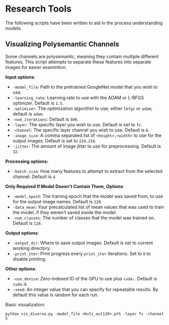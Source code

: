 # Research Tools

The following scripts have been written to aid in the process understanding models.


## Visualizing Polysemantic Channels

Some channels are polysemantic, meaning they contain multiple different features. This script attempts to separate these features into separate images for easier examintion.

**Input options:**
* `-model_file`: Path to the pretrained GoogleNet model that you wish to use.
* `-learning_rate`: Learning rate to use with the ADAM or L-BFGS optimizer. Default is `1.5`.
* `-optimizer`: The optimization algorithm to use; either `lbfgs` or `adam`; default is `adam`.
* `-num_iterations`: Default is `500`.
* `-layer`: The specific layer you wish to use. Default is set to `fc`.
* `-channel`: The specific layer channel you wish to use. Default is `0`.
* `-image_size`: A comma separated list of `<height>,<width>` to use for the output images. Default is set to `224,224`.
* `-jitter`: The amount of image jitter to use for preprocessing. Default is `32`.

**Processing options:**
* `-batch_size`: How many features to attempt to extract from the selected channel. Default is `4`.

**Only Required If Model Doesn't Contain Them, Options**:
* `-model_epoch`: The training epoch that the model was saved from, to use for the output image names. Default is `120`.
* `-data_mean`: Your precalculated list of mean values that was used to train the model, if they weren't saved inside the model.
* `-num_classes`: The number of classes that the model was trained on. Default is `120`.

**Output options**:
* `-output_dir`: Where to save output images. Default is set to current working directory.
* `-print_iter`: Print progress every `print_iter` iterations. Set to `0` to disable printing.

**Other options:**
* `-use_device`: Zero-indexed ID of the GPU to use plus `cuda:`. Default is `cuda:0`.
* `-seed`: An integer value that you can specify for repeatable results. By default this value is random for each run.

Basic visualization:

```
python vis_diverse.py -model_file <bvlc_out120>.pth -layer fc -channel 5
```
